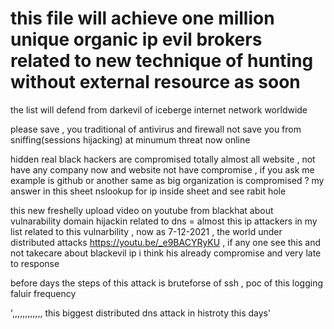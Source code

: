 # this file will achieve one million unique organic ip evil brokers related to new technique of hunting without external resource as soon

the list will defend from darkevil of iceberge internet network worldwide 

please save , you traditional of antivirus and firewall not save you from sniffing(sessions hijacking) at minumum threat now online 

hidden real black hackers are compromised totally almost all website , not have any company now and website not have compromise , if you ask me example is github or another same as big organization is compromised ? my answer in this sheet nslookup for ip inside sheet and see rabit hole

this new freshelly upload video on youtube from blackhat about vulnarability domain hijackin related to dns = almost this ip attackers in my list  related to this vulnarbility , now as 7-12-2021 , the world under distributed attacks https://youtu.be/_e9BACYRyKU , if any one see this and not takecare about blackevil ip i think his already compromise and very late to response

before days the steps of this attack is bruteforse of ssh , poc of this logging faluir frequency 

',,,,,,,,,,,, this biggest distributed dns attack in histroty this days'
